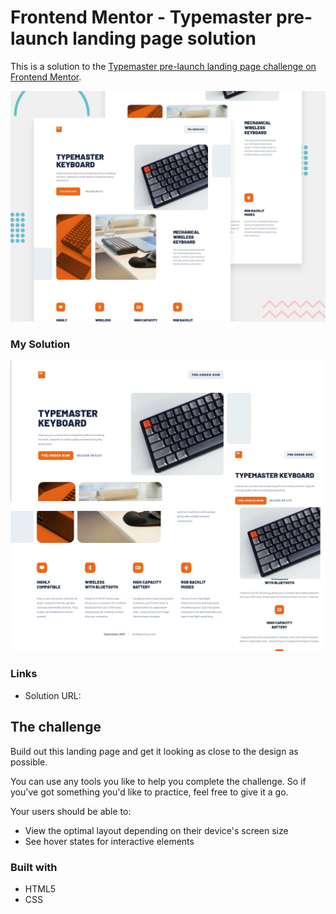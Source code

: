 # Frontend Mentor - Typemaster pre-launch landing page solution

This is a solution to the [Typemaster pre-launch landing page challenge on Frontend Mentor]().

![Design preview for the Typemaster pre-launch landing page coding challenge](./screenshots/preview.jpg)

### My Solution

![My solution quick preview](./screenshots/result-preview.jpg)

### Links

- Solution URL: [](https://corentin-damas.github.io/Typemaster-Single-webpage/)

## The challenge

Build out this landing page and get it looking as close to the design as possible.

You can use any tools you like to help you complete the challenge. So if you've got something you'd like to practice, feel free to give it a go.

Your users should be able to:

- View the optimal layout depending on their device's screen size
- See hover states for interactive elements

### Built with

- HTML5 
- CSS 
